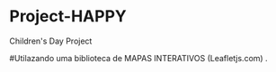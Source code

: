 # Project-HAPPY
 Children's Day Project

 #Utilazando uma biblioteca de MAPAS INTERATIVOS (Leafletjs.com) .
